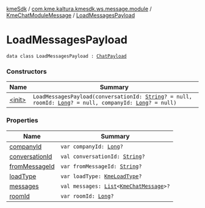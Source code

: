[kmeSdk](../../../index.md) / [com.kme.kaltura.kmesdk.ws.message.module](../../index.md) / [KmeChatModuleMessage](../index.md) / [LoadMessagesPayload](./index.md)

# LoadMessagesPayload

`data class LoadMessagesPayload : `[`ChatPayload`](../-chat-payload/index.md)

### Constructors

| Name | Summary |
|---|---|
| [&lt;init&gt;](-init-.md) | `LoadMessagesPayload(conversationId: `[`String`](https://kotlinlang.org/api/latest/jvm/stdlib/kotlin/-string/index.html)`? = null, roomId: `[`Long`](https://kotlinlang.org/api/latest/jvm/stdlib/kotlin/-long/index.html)`? = null, companyId: `[`Long`](https://kotlinlang.org/api/latest/jvm/stdlib/kotlin/-long/index.html)`? = null)` |

### Properties

| Name | Summary |
|---|---|
| [companyId](company-id.md) | `var companyId: `[`Long`](https://kotlinlang.org/api/latest/jvm/stdlib/kotlin/-long/index.html)`?` |
| [conversationId](conversation-id.md) | `val conversationId: `[`String`](https://kotlinlang.org/api/latest/jvm/stdlib/kotlin/-string/index.html)`?` |
| [fromMessageId](from-message-id.md) | `var fromMessageId: `[`String`](https://kotlinlang.org/api/latest/jvm/stdlib/kotlin/-string/index.html)`?` |
| [loadType](load-type.md) | `var loadType: `[`KmeLoadType`](../../../com.kme.kaltura.kmesdk.ws.message.type/-kme-load-type/index.md)`?` |
| [messages](messages.md) | `val messages: `[`List`](https://kotlinlang.org/api/latest/jvm/stdlib/kotlin.collections/-list/index.html)`<`[`KmeChatMessage`](../../../com.kme.kaltura.kmesdk.ws.message.chat/-kme-chat-message/index.md)`>?` |
| [roomId](room-id.md) | `var roomId: `[`Long`](https://kotlinlang.org/api/latest/jvm/stdlib/kotlin/-long/index.html)`?` |
